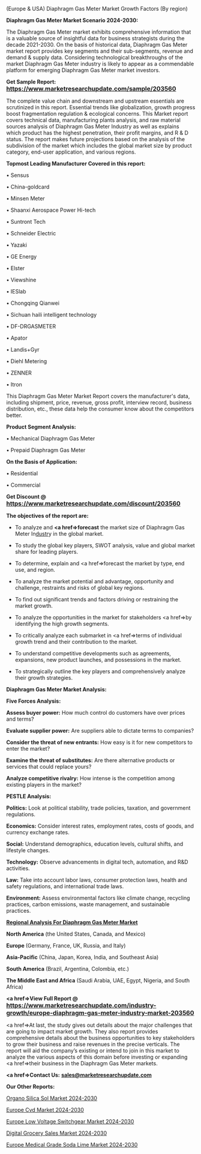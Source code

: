 (Europe & USA) Diaphragm Gas Meter Market Growth Factors (By region)

<strong>Diaphragm Gas Meter Market Scenario 2024-2030:</strong>

The Diaphragm Gas Meter market exhibits comprehensive information that is a valuable source of insightful data for business strategists during the decade 2021-2030. On the basis of historical data, Diaphragm Gas Meter market report provides key segments and their sub-segments, revenue and demand &amp; supply data. Considering technological breakthroughs of the market Diaphragm Gas Meter industry is likely to appear as a commendable platform for emerging Diaphragm Gas Meter market investors.

<strong>Get Sample Report: <a href=https://www.marketresearchupdate.com/sample/203560><font size=3 color=#0000ff>https://www.marketresearchupdate.com/sample/203560</font></a></strong>

The complete value chain and downstream and upstream essentials are scrutinized in this report. Essential trends like globalization, growth progress boost fragmentation regulation &amp; ecological concerns. This Market report covers technical data, manufacturing plants analysis, and raw material sources analysis of Diaphragm Gas Meter Industry as well as explains which product has the highest penetration, their profit margins, and R & D status. The report makes future projections based on the analysis of the subdivision of the market which includes the global market size by product category, end-user application, and various regions.

<strong>Topmost Leading Manufacturer Covered in this report:</strong>

• Sensus

• China-goldcard

• Minsen Meter

• Shaanxi Aerospace Power Hi-tech

• Suntront Tech

• Schneider Electric

• Yazaki

• GE Energy

• Elster

• Viewshine

• IESlab

• Chongqing Qianwei

• Sichuan haili intelligent technology

• DF-DRGASMETER

• Apator

• Landis+Gyr

• Diehl Metering

• ZENNER

• Itron

This Diaphragm Gas Meter Market Report covers the manufacturer's data, including shipment, price, revenue, gross profit, interview record, business distribution, etc., these data help the consumer know about the competitors better.

<strong>Product Segment Analysis: </strong>

• Mechanical Diaphragm Gas Meter

• Prepaid Diaphragm Gas Meter

<strong>On the Basis of Application:</strong>

• Residential

• Commercial

<strong>Get Discount @ <a href=https://www.marketresearchupdate.com/discount/203560><font size=3 color=#0000ff>https://www.marketresearchupdate.com/discount/203560</font></a></strong>

<strong><b>The objectives of the report are:</b></strong>

- To analyze and <strong><a href=><strong>forecast</strong></a></strong> the market size of Diaphragm Gas Meter In<a href=ASDF991299>dustr</a>y in the global market.

- To study the global key players, SWOT analysis, value and global market share for leading players.

- To determine, explain and <a href=>forecast</a> the market by type, end use, and region.

- To analyze the market potential and advantage, opportunity and challenge, restraints and risks of global key regions.

- To find out significant trends and factors driving or restraining the market growth.

- To analyze the opportunities in the market for stakeholders <a href=>by</a> identifying the high growth segments.

- To critically analyze each submarket in <a href=>terms</a> of individual growth trend and their contribution to the market.

- To understand competitive developments such as agreements, expansions, new product launches, and possessions in the market.

- To strategically outline the key players and comprehensively analyze their growth strategies.

<strong>Diaphragm Gas Meter Market Analysis:</strong>

<strong>Five Forces Analysis:</strong>

<strong>Assess buyer power:</strong> How much control do customers have over prices and terms?

<strong>Evaluate supplier power:</strong> Are suppliers able to dictate terms to companies?

<strong>Consider the threat of new entrants:</strong> How easy is it for new competitors to enter the market?

<strong>Examine the threat of substitutes:</strong> Are there alternative products or services that could replace yours?

<strong>Analyze competitive rivalry:</strong> How intense is the competition among existing players in the market?

<strong>PESTLE Analysis:</strong>

<strong>Politics:</strong> Look at political stability, trade policies, taxation, and government regulations.

<strong>Economics:</strong> Consider interest rates, employment rates, costs of goods, and currency exchange rates.

<strong>Social:</strong> Understand demographics, education levels, cultural shifts, and lifestyle changes.

<strong>Technology:</strong> Observe advancements in digital tech, automation, and R&D activities.

<strong>Law:</strong> Take into account labor laws, consumer protection laws, health and safety regulations, and international trade laws.

<strong>Environment:</strong> Assess environmental factors like climate change, recycling practices, carbon emissions, waste management, and sustainable practices.

<strong><u><b>Regional Analysis For Diaphragm Gas Meter Market</b></u></strong>

<strong><b>North America</b></strong> (the United States, Canada, and Mexico)

<strong><b>Europe </b></strong>(Germany, France, UK, Russia, and Italy)

<strong><b>Asia-Pacific</b></strong> (China, Japan, Korea, India, and Southeast Asia)

<strong><b>South America</b></strong> (Brazil, Argentina, Colombia, etc.)

<strong><b>The Middle East and Africa</b></strong> (Saudi Arabia, UAE, Egypt, Nigeria, and South Africa)

<strong><a href=>View Full Report</a> @ <a href=https://www.marketresearchupdate.com/industry-growth/europe-diaphragm-gas-meter-industry-market-203560><font size=3 color=#0000ff>https://www.marketresearchupdate.com/industry-growth/europe-diaphragm-gas-meter-industry-market-203560</font></a></strong>

<a href=>At last,</a> the study gives out details about the major challenges that are going to impact market growth. They also report provides comprehensive details about the business opportunities to key stakeholders to grow their business and raise revenues in the precise verticals. The report will aid the company’s existing or intend to join in this market to analyze the various aspects of this domain before investing or expanding <a href=>their</a> business in the Diaphragm Gas Meter markets.

<strong><a href=>Contact Us:</a></strong>
<strong>sales@marketresearchupdate.com</strong>

<strong>Our Other Reports:</strong>

<a href=https://www.linkedin.com/pulse/organo-silica-sol-market-growth-possibilities>Organo Silica Sol Market 2024-2030</a>

<a href=https://www.linkedin.com/pulse/europe-cvd-market-size-exclusive-report-latest-trends>Europe Cvd Market 2024-2030</a>

<a href=https://www.linkedin.com/pulse/europe-low-voltage-switchgear-market>Europe Low Voltage Switchgear Market 2024-2030</a>

<a href=https://www.linkedin.com/pulse/digital-grocery-sales-market-research-2023-analysis-fxz2f/>Digital Grocery Sales Market 2024-2030</a>

<a href=https://www.linkedin.com/pulse/europe-medical-grade-soda-lime-market-fgknf/>Europe Medical Grade Soda Lime Market 2024-2030</a>

